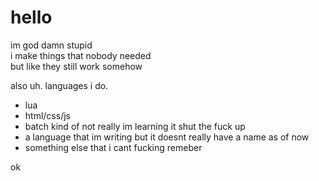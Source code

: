 # hello

im god damn stupid  
i make things that nobody needed  
but like they still work somehow  

also uh. languages i do.
- lua
- html/css/js
- batch kind of not really im learning it shut the fuck up
- a language that im writing but it doesnt really have a name as of now
- something else that i  cant fucking remeber

ok
